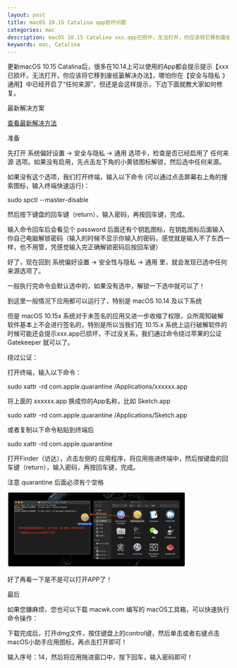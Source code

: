 ```yaml
---
layout: post
title: macOS 10.15 Catalina app损坏问题
categories: mac
description: macOS 10.15 Catalina xxx.app已损坏，无法打开，你应该将它移到废纸篓解决方法
keywords: mac, Catalina
---
```


更新macOS 10.15 Catalina后，很多在10.14上可以使用的App都会提示提示【xxx已损坏，无法打开，你应该将它移到废纸篓解决办法】，哪怕你在【安全与隐私 》 通用】中已经开启了“任何来源”，但还是会这样提示，下边下面就教大家如何修复。

最新解决方案

[查看最新解决方法](https://www.macwk.com/article/macos-file-damage)

准备

先打开 系统偏好设置 -> 安全与隐私 -> 通用 选项卡，检查是否已经启用了 任何来源 选项。如果没有启用，先点击左下角的小黄锁图标解锁，然后选中任何来源。

如果没有这个选项，我们打开终端，输入以下命令 (可以通过点击屏幕右上角的搜索图标，输入终端快速运行)：

sudo spctl --master-disable

然后按下键盘的回车键（return），输入密码，再按回车键，完成。

输入命令回车后会看见个 password 后面还有个钥匙图标，在钥匙图标后面输入你自己电脑解锁密码（输入的时候不显示你输入的密码，感觉就是输入不了东西一样，也不用管，凭感觉输入完正确解锁密码后按回车键）

好了，现在回到 系统偏好设置 -> 安全性与隐私 -> 通用 里，就会发现已选中任何来源选项了。

一般执行完命令会默认选中的，如果没有选中，解锁一下选中就可以了！

到这里一般情况下应用都可以运行了，特别是 macOS 10.14 及以下系统

但是 macOS 10.15x 系统对于未签名的应用又进一步收缩了权限，众所周知破解软件基本上不会进行签名的，特别是所以当我们在 10.15.x 系统上运行破解软件的时候可能还会提示xxx.app已损坏，不过没关系，我们通过命令绕过苹果的公证 Gatekeeper 就可以了。

绕过公证：

打开终端，输入以下命令：

sudo xattr -rd com.apple.quarantine /Applications/xxxxxx.app

将上面的 xxxxxx.app 换成你的App名称，比如 Sketch.app

sudo xattr -rd com.apple.quarantine /Applications/Sketch.app

或者复制以下命令粘贴到终端后

sudo xattr -rd com.apple.quarantine

打开Finder（访达），点击左侧的 应用程序，将应用拖进终端中，然后按键盘的回车键（return），输入密码，再按回车键，完成。

注意 quarantine 后面必须有个空格

<img src="/images/posts/mac_catalina.webp" width="80%" alt="拖拽演示图" />

好了再看一下是不是可以打开APP了！

最后

如果您嫌麻烦，您也可以下载 macwk.com 编写的 macOS工具箱，可以快速执行命令操作：

下载完成后，打开dmg文件，按住键盘上的control键，然后单击或者右键点击macOS小助手应用图标，再点击打开即可！

输入序号：14，然后将应用拖进窗口中，按下回车，输入密码即可！
